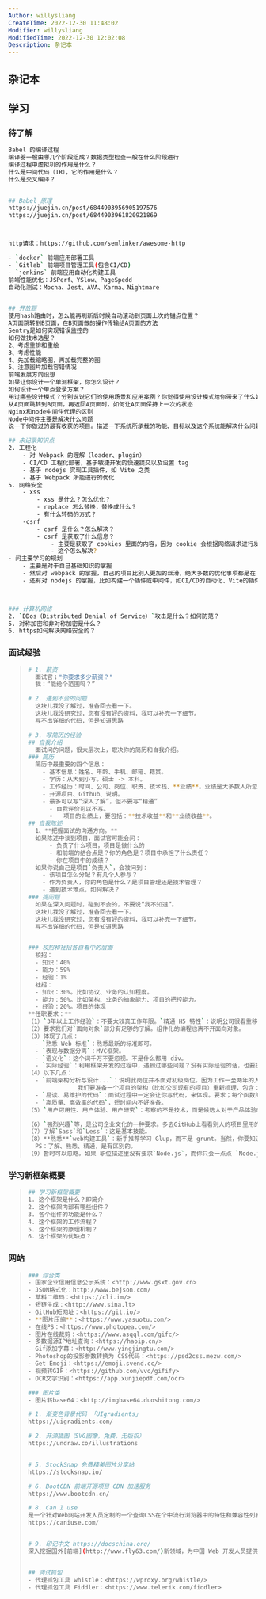 ```yaml
---
Author: willysliang
CreateTime: 2022-12-30 11:48:02
Modifier: willysliang
ModifiedTime: 2022-12-30 12:02:08
Description: 杂记本
---
```


## 杂记本

## 学习

### 待了解

````bash
Babel 的编译过程
编译器一般由哪几个阶段组成？数据类型检查一般在什么阶段进行
编译过程中虚拟机的作用是什么？
什么是中间代码（IR），它的作用是什么？
什么是交叉编译？


## Babel 原理
https://juejin.cn/post/6844903956905197576
https://juejin.cn/post/6844903961820921869



http请求：https://github.com/semlinker/awesome-http

- `docker` 前端应用部署工具
- `Gitlab` 前端项目管理工具(包含CI/CD)
- `jenkins` 前端应用自动化构建工具     
前端性能优化：JSPerf、YSlow、PageSpedd
自动化测试：Mocha、Jest、AVA、Karma、Nightmare


## 开放题
使用hash路由时，怎么能再刷新后时候自动滚动到页面上次的锚点位置？
A页面跳转到B页面，在B页面做的操作传输给A页面的方法
Sentry是如何实现错误监控的
如何做技术选型？
2、考虑重排和重绘
3、考虑性能
4、先加载缩略图，再加载完整的图
5、注意图片加载容错情况
前端发展方向设想
如果让你设计一个单测框架，你怎么设计？
如何设计一个单点登录方案？
用过哪些设计模式？分别说说它们的使用场景和应用案例？你觉得使用设计模式给你带来了什么好处？
从A页面跳转到B页面，再返回A页面时，如何让A页面保持上一次的状态
Nginx和node中间件代理的区别
Node中间件主要是解决什么问题
说一下你做过的最有收获的项目。描述一下系统所承载的功能、目标以及这个系统能解决什么问题？

````

```bash
## 未记录知识点
2. 工程化
	- 对 Webpack 的理解（loader、plugin）
	- CI/CD 工程化部署，基于敏捷开发的快速提交以及设置 tag
	- 基于 nodejs 实现工具插件，如 Vite 之类
	- 基于 Webpack 所能进行的优化 
5. 网络安全
	- xss
		- xss 是什么？怎么优化？
		- replace 怎么替换，替换成什么？
		- 有什么转码的方式？
	-csrf
		- csrf 是什么？怎么解决？
		- csrf 是获取了什么信息？
			- 主要是获取了 cookies 里面的内容，因为 cookie 会根据网络请求进行发送，所以我们可以通过伪造http 请求来获取 cookie 的内容（虽然我们可以在测试中使用 document.cookie 来获取，但是它没有办法，所以可以通过 cookie 来获取内容）
			- 这个怎么解决?
- 问主要学习的规划
	- 主要是对于自己基础知识的掌握
	- 然后对 webpack 的掌握，自己的项目比别人更加的丝滑，绝大多数的优化事项都是在 webpack 中可以进行实现的。
	- 还有对 nodejs 的掌握，比如构建一个插件或中间件，如CI/CD的自动化、Vite的插件实现，等等



### 计算机网络
2. `DDos（Distributed Denial of Service）`攻击是什么？如何防范？
5. 对称加密和非对称加密是什么？
6. https如何解决网络安全的？
```



### 面试经验

> ```bash
> # 1. 薪资
> 	面试官；"你要求多少薪资？"
> 	我：“能给个范围吗？”
> 
> # 2. 遇到不会的问题
> 	这块儿我没了解过，准备回去看一下。
> 	这块儿我没研究过，您有没有好的资料，我可以补充一下细节。
> 	写不出详细的代码，但是知道思路
> 
> # 3. 写简历的经验
> ## 自我介绍
> 	面试问的问题，很大层次上，取决你的简历和自我介绍。
> ### 简历
> 	简历中最重要的四个信息：
>     - 基本信息：姓名、年龄、手机、邮箱、籍贯。
>     - 学历：从大到小写。硕士 -> 本科。
>     - 工作经历：时间、公司、岗位、职责、技术栈、**业绩**。业绩是大多数人所忽略的。
>     - 开源项目、Github、说明。
>     - 最多可以写“深入了解”，但不要写“精通”
> 		- 自我评价可以不写。
> 		-	项目的业绩上，要包括：**技术收益**和**业绩收益**。
> ## 自我陈述
> 	1、**把握面试的沟通方向。**
> 	如果陈述中谈到项目，面试官可能会问：
> 		- 负责了什么项目，项目是做什么的
> 		- 和前端的结合点是？你的角色是？项目中承担了什么责任？
> 		- 你在项目中的成绩？
> 	如果你说自己是项目`负责人`，会被问到：
>     - 该项目怎么分配？有几个人参与？
>     - 作为负责人，你的角色是什么？是项目管理还是技术管理？
>     - 遇到技术难点，如何解决？
> ### 提问题
> 	如果在深入问题时，碰到不会的，不要说“我不知道”。
> 	这块儿我没了解过，准备回去看一下。
> 	这块儿我没研究过，您有没有好的资料，我可以补充一下细节。
> 	写不出详细的代码，但是知道思路
> 
> 
> ### 校招和社招各自看中的层面
>   校招：
>   - 知识：40%
>   - 能力：59%
>   - 经验：1%
>   社招：
>   - 知识：30%。比如协议、业务的认知程度。
>   - 能力：50%。比如架构、业务的抽象能力、项目的把控能力。
>   - 经验：20%。项目的体现
> **任职要求：**
> （1）`3年以上工作经验`：不要太较真工作年限。`精通 H5 特性`：说明公司很看重移动端。了解H5`最新规范`：贵公司希望我对新技术是有追求的，比如`ES6`等。
> （2）要求我们对`面向对象`部分有足够的了解。组件化的编程也离不开面向对象。
> （3）体现了几点：
> 	- `熟悉 Web 标准`：熟悉最新的标准即可。
> 	- `表现与数据分离`：MVC框架。
> 	- `语义化`：这个词千万不要忽视。不是什么都用 div。
> 	- `实际经验`：利用框架开发的过程中，遇到过哪些问题？没有实际经验的话，也要提前准备几个问题。
> （4）以下几点：
> 	- `前端架构分析与设计...`：说明此岗位并不面对初级岗位。因为工作一至两年的人，大部分都是**做业务开发**，缺少**系统的架构能力**。
> 				我们要准备一个项目的架构（比如公司现有的项目）重新梳理，包含：目录结构的设计、复用性设计、模块化设计、自动化测试、上线流是什么。
> 	- `易读、易维护的代码`：面试过程中一定会让你写代码，来体现。要求；每个函数的功能要单一、能抽象尽量抽象。符合这两个原则，基本就满足了“易读、易维护”。
> 	- `高质量、高效率的代码`，短时间内不好准备。
> （5）`用户可用性、用户体验、用户研究`：考察的不是技术，而是候选人对于产品体验的理解。不仅仅只是完成功能而已。
> 
> （6）`强烈兴趣`等，是公司企业文化的一种要求。多去GitHub上看看别人的项目里用的什么新技术、多看博客。短时间内无法准备。
> （7）了解`Sass`和`Less`：这是基本技能。
> （8）**熟悉**`web构建工具`：新手推荐学习 Glup，而不是 grunt。当然，你要知道 **Glup 和 grunt 的区别**。
> 	PS：了解、熟悉、精通，是有区别的。
> （9）暂时可以忽略。如果 职位描述里没有要求`Node.js`，而你只会一点点 `Node.js`，那不建议你面试的时候把`Node.js`体现出来。否则是给自己挖坑。
> ```

### 学习新框架概要

> ```bash
> ## 学习新框架概要
> 1. 这个框架是什么？即简介
> 2. 这个框架内部有哪些组件？
> 3. 各个组件的功能是什么？
> 4. 这个框架的工作流程？
> 5. 这个框架的原理机制？
> 6. 这个框架的优缺点？
> ```

### 网站

> ```bash
> ### 综合类
> - 国家企业信用信息公示系统：<http://www.gsxt.gov.cn>
> - JSON格式化：http://www.bejson.com/
> - 草料二维码：<https://cli.im/>
> - 短链生成：<http://www.sina.lt>
> - GitHub短网址：<https://git.io/>
> - **图片压缩**：<https://www.yasuotu.com/>
> - 在线PS：<https://www.photopea.com/>
> - 图片在线裁剪：<https://www.asqql.com/gifc/>
> - 多数据源IP地址查询：<https://haoip.cn/>
> - Gif添加字幕：<http://www.yingjingtu.com/>
> - Photoshop的投影参数转换为 CSS代码：<https://psd2css.mezw.com/>
> - Get Emoji：<https://emoji.svend.cc/>
> - 视频转GIF：<https://github.com/vvo/gifify>
> - OCR文字识别：<https://app.xunjiepdf.com/ocr>
> 
> ### 图片类
> - 图片转base64：<http://imgbase64.duoshitong.com/>
> 
> # 1. 渐变色背景代码 「UIgradients」
> https://uigradients.com/
> 
> # 2. 开源插图（SVG图像，免费，无版权）
> https://undraw.co/illustrations
> 
> 
> # 5. StockSnap 免费精美图片分享站
> https://stocksnap.io/
> 
> # 6. BootCDN 前端开源项目 CDN 加速服务
> https://www.bootcdn.cn/
> 
> # 8. Can I use
> 是一个针对Web网站开发人员定制的一个查询CSS在个中流行浏览器中的特性和兼容性列表的网站，怎样可以很好地保证网页的浏览器兼容性?是网站开发者一直在讨论的问题，有了这个工具你就可以快速的了解到代码在各浏览器中的效果
> https://caniuse.com/
> 
> 
> # 9. 印记中文 https://docschina.org/
> 深入挖掘国外[前端](http://www.fly63.com/)新领域，为中国 Web 开发人员提供优质文档！这个整合前端大部分官方文档的中文文档
> 
> 
> ## 调试抓包
> - 代理抓包工具 whistle：<https://wproxy.org/whistle/>
> - 代理抓包工具 Fiddler：<https://www.telerik.com/fiddler>
> ```

